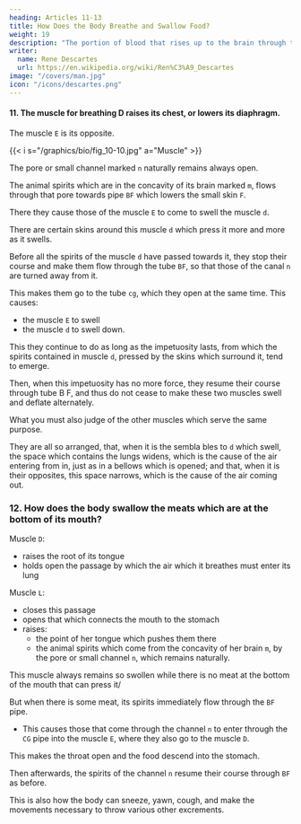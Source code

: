 ```yaml
---
heading: Articles 11-13
title: How Does the Body Breathe and Swallow Food?
weight: 19
description: "The portion of blood that rises up to the brain through the arteries primarily produces the animal spirits"
writer:
  name: Rene Descartes
  url: https://en.wikipedia.org/wiki/Ren%C3%A9_Descartes
image: "/covers/man.jpg"
icon: "/icons/descartes.png"
---
```



<!-- 11. In order to understand more distinctly how this machine breathes, it must be noted that muscle D is one of those that lift the chest or depress the diaphragm, while its antagonist is muscle E. The animal spirits occupying the cavity of the brain M flow out through the small channel N, which is always kept open as required by nature, and they are immediately directed into the tube B F, depressing the valve F. This causes the spirits contained in muscle E to advance and stretch muscle D with their expulsion.

It should also be noted that as muscle D is more fully inflated, it is increasingly compressed by the membranes surrounding it, which are arranged so that before all the spirits entering muscle E reach muscle D, they slow down their course and seem to flow back through tube B F. Therefore, those in channel M N are deflected and sent through tube C G, which they open at that moment, inflating muscle E and emptying muscle D. They continue to do this as long as the force with which the spirits in muscle D are pressed by the surrounding membranes persists and try to leave.

When this force is no longer as effective, the spirits spontaneously resume their course through tube B F. Hence, these two muscles swell and deflate alternately without ever stopping. The same applies to the other muscles serving the same function. Thus, it is clear that they are all arranged in such a way that when those similar to muscle D inflate, the space containing the lungs is extended, allowing air to enter them, just as air rushes into a bag when its sides are pulled apart. But if the antagonistic muscles of these muscles swell, that space is contracted, and therefore, air is expelled.

12. Additionally, to understand how this machine swallows food contained at the back of the mouth, one must consider that muscle d is one of those that lift the root of the tongue and keep open the entrance to the trachea, through which the air that is breathed enters, while muscle e is its antagonist, meant to close this passage. This muscle, at the same time, opens the esophageal entrance so that the food contained in the mouth can descend into the stomach, and it propels it there by lifting the tip of the tongue. Moreover, the animal spirits flowing from the cavity of the brain M through the pore or channel N, which is naturally always open, are all directly delivered to the tube B F, causing muscle D to swell and remain always in this state of turgescence when no food is found at the back of the mouth to press against it. Furthermore, this muscle is arranged so that as soon as any food is present, it immediately returns the spirits it contains through the tube B F and enables the spirits arriving through the channel N to enter muscle e through the tube C G, where they also tend to enter muscle D. This opens the esophagus and allows the food to descend into the stomach. Shortly afterward, the spirits of channel N resume their course through B F as before.

From this, it can naturally be inferred, with proper analogy, how this machine sneezes, yawns, coughs, and performs various other necessary movements for expelling excretions.
 -->


#### 11. The muscle for breathing D raises its chest, or lowers its diaphragm. 

The muscle `E` is its opposite. 

{{< i s="/graphics/bio/fig_10-10.jpg" a="Muscle" >}}


The pore or small channel marked `n` naturally remains always open.

The animal spirits which are in the concavity of its brain marked `m`, flows through that pore towards pipe `BF` which  lowers the small skin `F`. 

There they cause those of the muscle `E` to come to swell the muscle `d`.

There are certain skins around this muscle `d` which press it more and more as it swells.

<!-- , and which are so disposed that  -->

Before all the spirits of the muscle `d` have passed towards it, they stop their course and make them flow through the tube `BF`, so that those of the canal `n` are turned away from it.

This makes them go to the tube `cg`, which they open at the same time. This causes:
- the muscle `E` to swell
- the muscle `d` to swell down.

This they continue to do as long as the impetuosity lasts, from which the spirits contained in muscle `d`, pressed by the skins which surround it, tend to emerge. 

Then, when this impetuosity has no more force, they resume their course through tube B F, and thus do not cease to make these two muscles swell and deflate alternately. 

What you must also judge of the other muscles which serve the same purpose. 

They are all so arranged, that, when it is the sembla bles to `d` which swell, the space which contains the lungs widens, which is the cause of the air entering from in, just as in a bellows which is opened; and that, when it is their opposites, this space narrows, which is the cause of the air coming out.



### 12. How does the body swallow the meats which are at the bottom of its mouth?

Muscle `D`:
- raises the root of its tongue
- holds open the passage by which the air which it breathes must enter its lung

Muscle `L`:
- closes this passage
- opens that which connects the mouth to the stomach
- raises:
  - the point of her tongue which pushes them there
  - the animal spirits which come from the concavity of her brain `m`, by the pore or small channel `n`, which remains naturally.

This muscle always remains so swollen while there is no meat at the bottom of the mouth that can press it/

But when there is some meat, its spirits immediately flow through the `BF` pipe.
- This causes those that come through the channel `n` to enter through the `CG` pipe into the muscle `E`, where they also go to the muscle `D`. 

This makes the throat open and the food descend into the stomach.

Then afterwards, the spirits of the channel `n` resume their course through `BF` as before. 

This is also how the body can sneeze, yawn, cough, and make the movements necessary to throw various other excrements.

<!-- To hear after this how it can be induced by the external objects which strike the organs of its senses, to move in a thousand other ways all its members, think that the little nets which I have already told you come from the innermost part of its brain, and compose the medulla of its nerves, are so arranged in all those parts of it which serve as an organ for some sense, that they can very easily be moved there by the objects of its senses. 

When they are moved so much, they pull at the same moment the parts of the brain from which they come, and open by the same means the entrances of certain pores which are in the interior surface of this brain by which the animal spirits which are in its conca vities begin at once to take their course, and go to make by them in the nerves and in the iriuscles, which serve to make in this machine movements quite similar to those to which we are naturally incited when our senses are touched in the same way. As, for example, if the fire A' is near the foot B, the small parts of this fire, which move, as you know, very quickly, have the force to move with itself the part of the skin of this foot^ that they touch; and, by this hub, pulling the little net cc, which you see attached to it, they open at the same time the entrance of the pore of, against which this little net ends, as, pulling one of the ends of a rope, one makes ring at the same time the bell which hangs at the other end.

The entrance of the pore or little conduit of being thus opened, the animal spirits of the concavity F enter into it, pts are carried by it, partly in the muscles which serve to withdraw this foot from this fire, partly in those which serve to turn the eyes and the head to look at it, and partly in those which serve to bring the hands forward and to bend the whole body to give help. 

But they can also be carried, by this same conduit, into several other muscles; and", before I stop to explain to you more exactly in what way the animal spirits follow their course through the pores of the brain, and how these pores are arranged, I want to speak to you here in par ticular of all the senses, such as they are in this machine, and to tell you how they are brought to ours.

Know, then, first of all, that there are a great number of small nets similar to these, which all begin to separate from one another from the inner surface of his brain, from which they originate, and which, going from there to spread throughout the rest of his body, serve there as a channel for the sense of touch. 

For, even though it is not usually they who are immediately touched by external objects, but the skins which surround them", there is however no more appearance of thinking that it is these skins which are the organs of the sense, than of thinking, when one handles some body being gloved, that it is the gloves which serve to feel it.

Notice that even though the nets of which I speak are very loose, they do not let themselves pass surely from the brain to the members which are farthest from it, without there being anything between two which breaks them or prevents their action by pressing them, although these members bend however in a thousand different ways, inasmuch as they are enclosed in the same little pipes which carry the animal spirits into the muscles, and that these spirits, always swelling these pipes somewhat, prevent them from being pressed there, and even that they always make them stretch as far as they can, by drawing from the brain, from which they come, towards the places where they end. 

When God unites a reasonable soul with this machine, He will give it its principal seat in the brain. He will make it of such a nature that, according to the various ways in which the entrances of the pores which are on the inner surface of this brain are opened through the intermediary of the nerves, it will have various feelings.

As, first of all, if the little threads that make up the medulla of these nerves are pulled with such force that they break off and separate from the part to which they were joined, so that the structure of the whole machine is in some way less accomplished, the movement that they will cause in the brain will give occasion to the soul, to whom it is important that the place of its dwelling be used, to have the feeling of pain.
And if they are pulled by a force almost as great as the preceding one, without however breaking or separating in any way from the parts to which they are attached, they will cause a movement in the brain, which, testifying to the good constitution of the other members, will give the soul occasion to feel a certain bodily pleasure which is called tickling, and which, as you see, being very close to pain in its cause, is quite opposite to it in its effect.

If several of these little nets are drawn in equal measure, they will make the soul feel that the surface of the body which touches the limb where they end is polished. 

They will make it feel uneven and rough" if they are drawn unevenly. 

If they are only shaken somewhat apart from each other, as they are continually by the heat which the heart communicates to the other members, the soul will have no feeling of it, nor of all the other actions which are ordinary; but if this movement is increased or diminished in them by some extraordinary cause, its increase will make the soul have the feeling of heat, and its diminution that of coldness; 

Finally, according to the other various ways in which they are moved, they will make it feel all the feelings of the body. Finally, according to the other various ways that they will be moved, they will make him feel all the other qualities which belong to the touch in general, like Vhumidity, the dryness, the heaviness, and similar.

Although they are very loose and easy to move, they are not so loose that they can carry to the brain all the smallest actions that are in nature, but that the least that they bring to it are those of the coarsest parts of the earthly bodies; and even that there may be some of these bodies whose parts, though large enough, will not let themselves slip against these little nets so gently that they will press or cut them off completely, without their action passing to the brain; just as there are certain drugs which have the power to dull or even corrupt those of our limbs against which they are applied, without making us have any feeling. -->



